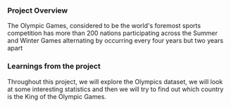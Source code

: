 ### Project Overview

 The Olympic Games, considered to be the world's foremost sports competition has more than 200 nations participating across the Summer and Winter Games alternating by occurring every four years but two years apart


### Learnings from the project

 Throughout this project, we will explore the Olympics dataset, we will look at some interesting statistics and then we will try to find out which country is the King of the Olympic Games.


